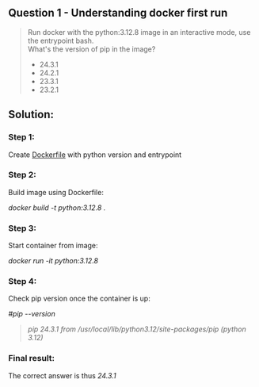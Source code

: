 ## Question 1 - Understanding docker first run

>Run docker with the python:3.12.8 image in an interactive mode, use the entrypoint bash.  
What's the version of pip in the image? 
>- 24.3.1
>- 24.2.1
>- 23.3.1
>- 23.2.1

## Solution:

### Step 1: 
Create [Dockerfile](Dockerfile) with python version and entrypoint

### Step 2: 
Build image using Dockerfile:

_docker build -t python:3.12.8 ._

### Step 3: 
Start container from image:

_docker run -it python:3.12.8_

### Step 4: 
Check pip version once the container is up:

_#pip --version_

>_pip 24.3.1 from /usr/local/lib/python3.12/site-packages/pip (python 3.12)_

### Final result:
The correct answer is thus _24.3.1_